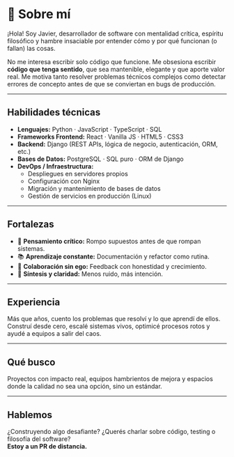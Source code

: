 # 🧠 Sobre mí

¡Hola! Soy Javier, desarrollador de software con mentalidad crítica, espíritu filosófico y hambre insaciable por entender cómo y por qué funcionan (o fallan) las cosas.  

No me interesa escribir solo código que funcione. Me obsesiona escribir **código que tenga sentido**, que sea mantenible, elegante y que aporte valor real. Me motiva tanto resolver problemas técnicos complejos como detectar errores de concepto antes de que se conviertan en bugs de producción.  

---

## Habilidades técnicas

- **Lenguajes:** Python · JavaScript · TypeScript · SQL  
- **Frameworks Frontend:** React · Vanilla JS · HTML5 · CSS3  
- **Backend:** Django (REST APIs, lógica de negocio, autenticación, ORM, etc.)  
- **Bases de Datos:** PostgreSQL · SQL puro · ORM de Django  
- **DevOps / Infraestructura:**  
  - Despliegues en servidores propios  
  - Configuración con Nginx  
  - Migración y mantenimiento de bases de datos  
  - Gestión de servicios en producción (Linux)
---

## Fortalezas

- 🧠 **Pensamiento crítico:** Rompo supuestos antes de que rompan sistemas.
- 📚 **Aprendizaje constante:** Documentación y refactor como rutina.
- 🤝 **Colaboración sin ego:** Feedback con honestidad y crecimiento.
- 🧩 **Síntesis y claridad:** Menos ruido, más intención.

---

## Experiencia

Más que años, cuento los problemas que resolví y lo que aprendí de ellos.  
Construí desde cero, escalé sistemas vivos, optimicé procesos rotos y ayudé a equipos a salir del caos.

---

## Qué busco

Proyectos con impacto real, equipos hambrientos de mejora y espacios donde la calidad no sea una opción, sino un estándar.

---

## Hablemos

¿Construyendo algo desafiante? ¿Querés charlar sobre código, testing o filosofía del software?  
**Estoy a un PR de distancia.**
